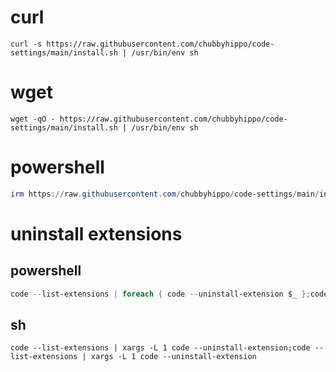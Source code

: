 # curl
```shell
curl -s https://raw.githubusercontent.com/chubbyhippo/code-settings/main/install.sh | /usr/bin/env sh
```
# wget
```shell
wget -qO - https://raw.githubusercontent.com/chubbyhippo/code-settings/main/install.sh | /usr/bin/env sh
```
# powershell
```powershell
irm https://raw.githubusercontent.com/chubbyhippo/code-settings/main/install.ps1| iex
```
# uninstall extensions
## powershell
```powershell
code --list-extensions | foreach { code --uninstall-extension $_ };code --list-extensions | foreach { code --uninstall-extension $_ }
```
## sh
```shell
code --list-extensions | xargs -L 1 code --uninstall-extension;code --list-extensions | xargs -L 1 code --uninstall-extension
```
